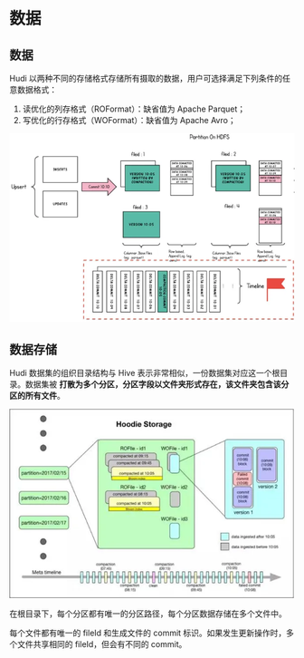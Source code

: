 # 数据

## 数据

Hudi 以两种不同的存储格式存储所有摄取的数据，用户可选择满足下列条件的任意数据格式：

1. 读优化的列存格式（ROFormat）：缺省值为 Apache Parquet；
2. 写优化的行存格式（WOFormat）：缺省值为 Apache Avro；

![](images/数据-20221208152150.png)

## 数据存储

Hudi 数据集的组织目录结构与 Hive 表示非常相似，一份数据集对应这一个根目录。数据集被 **打散为多个分区，分区字段以文件夹形式存在，该文件夹包含该分区的所有文件**。

![](images/数据存储-20221208151038.png)

在根目录下，每个分区都有唯一的分区路径，每个分区数据存储在多个文件中。

每个文件都有唯一的 fileId 和生成文件的 commit 标识。如果发生更新操作时，多个文件共享相同的 fileId，但会有不同的 commit。